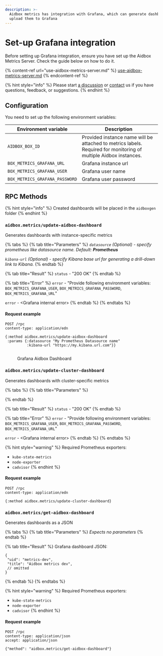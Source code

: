 ```yaml
---
description: >-
  Aidbox metrics has integration with Grafana, which can generate dashboards and
  upload them to Grafana
---
```


# Set-up Grafana integration

Before setting up Grafana integration, ensure you have set up the Aidbox Metrics Server. Check the guide below on how to do it.

{% content-ref url="use-aidbox-metrics-server.md" %}
[use-aidbox-metrics-server.md](use-aidbox-metrics-server.md)
{% endcontent-ref %}

{% hint style="info" %}
Please start [a discussion](https://github.com/Aidbox/Issues/discussions) or [contact](../../../../overview/contact-us.md) us if you have questions, feedback, or suggestions.
{% endhint %}

## Configuration

You need to set up the following environment variables:

| Environment variable           | Description                                                                                                      |
| ------------------------------ | ---------------------------------------------------------------------------------------------------------------- |
| `AIDBOX_BOX_ID`                | Provided instance name will be attached to metrics labels. Required for monitoring of multiple Aidbox instances. |
| `BOX_METRICS_GRAFANA_URL`      | Grafana instance url                                                                                             |
| `BOX_METRICS_GRAFANA_USER`     | Grafana user name                                                                                                |
| `BOX_METRICS_GRAFANA_PASSWORD` | Grafana user password                                                                                            |

## RPC Methods

{% hint style="info" %}
Сreated dashboards will be placed in the `aidboxgen` folder
{% endhint %}

### `aidbox.metrics/update-aidbox-dashboard`

Generates dashboards with instance-specific metrics

{% tabs %}
{% tab title="Parameters" %}
_`datasource` (Optional) - specify prometheus like datasource name. Default: **Prometheus**_

_`kibana-url` (Optional) - specify Kibana base url for generating a drill-down link to Kibana._
{% endtab %}

{% tab title="Result" %}
`status` - "200 OK"
{% endtab %}

{% tab title="Error" %}
`error` - "Provide following environment variables: `BOX_METRICS_GRAFANA_USER`, `BOX_METRICS_GRAFANA_PASSWORD`, `BOX_METRICS_GRAFANA_URL`"

`error` - \<Grafana internal error>
{% endtab %}
{% endtabs %}

#### Request example

```http
POST /rpc
content-type: application/edn

{:method aidbox.metrics/update-aidbox-dashboard
 :params {:datasource "My Prometheus Datasource name"
          :kibana-url "https://my.kibana.url.com"}}
```

<figure><img src="../../../../.gitbook/assets/05226a22-ad04-4ae4-9252-af88c686bd84.png" alt=""><figcaption><p>Grafana Aidbox Dashboard</p></figcaption></figure>

### `aidbox.metrics/update-cluster-dashboard`

Generates dashboards with cluster-specific metrics

{% tabs %}
{% tab title="Parameters" %}

{% endtab %}

{% tab title="Result" %}
`status` - "200 OK"
{% endtab %}

{% tab title="Error" %}
`error` - "Provide following environment variables: `BOX_METRICS_GRAFANA_USER`, `BOX_METRICS_GRAFANA_PASSWORD`, `BOX_METRICS_GRAFANA_URL`"

`error` - \<Grafana internal error>
{% endtab %}
{% endtabs %}

{% hint style="warning" %}
Required Prometheus exporters:

* `kube-state-metrics`
* `node-exporter`
* `cadvisor`
{% endhint %}

#### Request example

```http
POST /rpc
content-type: application/edn

{:method aidbox.metrics/update-cluster-dashboard}
```

### `aidbox.metrics/get-aidbox-dashboard`

Generates dashboards as a JSON

{% tabs %}
{% tab title="Parameters" %}
_Expects no parameters_
{% endtab %}

{% tab title="Result" %}
Grafana dashboard JSON:

```
{
 "uid": "metrics-dev",
 "title": "Aidbox metrics dev",
 // omitted
}
```
{% endtab %}
{% endtabs %}

{% hint style="warning" %}
Required Prometheus exporters:

* `kube-state-metrics`
* `node-exporter`
* `cadvisor`
{% endhint %}

#### Request example

```http
POST /rpc
content-type: application/json
accept: application/json

{"method": "aidbox.metrics/get-aidbox-dashboard"}
```
